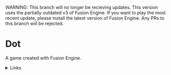 WARNING: This branch will no longer be recieving updates. This version uses the partially outdated v3 of Fusion Engine. If you want to play the most recent update, please install the latest version of Fusion Engine. Any PRs to this branch will be rejected.
# Dot
A game created with Fusion Engine.
<details>
<summary>Links</summary>

The Discord can be found at this [link](https://discord.gg/B7b5ChCV6B).
</details>
